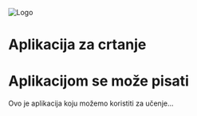 ![Logo](https://github.com/amancyber42/Aplikacija2024.git/slike-bloga1/dove.png)
# Aplikacija za crtanje

# Aplikacijom se može pisati
Ovo je aplikacija koju možemo koristiti za učenje...
